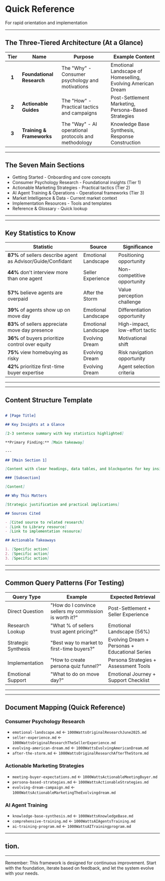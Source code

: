 # Quick Reference

For rapid orientation and implementation

***

## The Three-Tiered Architecture (At a Glance)

|  Tier | Name                      | Purpose                                              | Example Content                                             |
| :---: | ------------------------- | ---------------------------------------------------- | ----------------------------------------------------------- |
| **1** | **Foundational Research** | The "Why" - Consumer psychology and motivations      | Emotional Landscape of Homeselling, Evolving American Dream |
| **2** | **Actionable Guides**     | The "How" - Practical tactics and campaigns          | Post-Settlement Marketing, Persona-Based Strategies         |
| **3** | **Training & Frameworks** | The "Way" - AI operational protocols and methodology | Knowledge Base Synthesis, Response Construction             |

***

## The Seven Main Sections

* Getting Started - Onboarding and core concepts
* Consumer Psychology Research - Foundational insights (Tier 1)
* Actionable Marketing Strategies - Practical tactics (Tier 2)
* AI Agent Training & Operations - Operational frameworks (Tier 3)
* Market Intelligence & Data - Current market context
* Implementation Resources - Tools and templates
* Reference & Glossary - Quick lookup

***

***

## Key Statistics to Know

| Statistic                                                    | Source              | Significance                   |
| ------------------------------------------------------------ | ------------------- | ------------------------------ |
| **87%** of sellers describe agent as Advisor/Guide/Confidant | Emotional Landscape | Positioning opportunity        |
| **44%** don't interview more than one agent                  | Seller Experience   | Non-competitive opportunity    |
| **57%** believe agents are overpaid                          | After the Storm     | Value perception challenge     |
| **39%** of agents show up on move day                        | Emotional Landscape | Differentiation opportunity    |
| **83%** of sellers appreciate move day presence              | Emotional Landscape | High-impact, low-effort tactic |
| **36%** of buyers prioritize control over equity             | Evolving Dream      | Motivational shift             |
| **75%** view homebuying as risky                             | Evolving Dream      | Risk navigation opportunity    |
| **42%** prioritize first-time buyer expertise                | Evolving Dream      | Agent selection criteria       |

***



***

## Content Structure Template

```markdown

# [Page Title]

## Key Insights at a Glance

[2-3 sentence summary with key statistics highlighted]

**Primary Finding:** [Main takeaway]

---

## [Main Section 1]

[Content with clear headings, data tables, and blockquotes for key insights]

### [Subsection]

[Content]

## Why This Matters

[Strategic justification and practical implications]

## Sources Cited

- [Cited source to related research]
- [Link to Library resource]
- [Link to implementation resource]

## Actionable Takeaways

1. [Specific action]
2. [Specific action]
3. [Specific action]
```

***



***

## Common Query Patterns (For Testing)

| Query Type          | Example                                                | Expected Retrieval                             |
| ------------------- | ------------------------------------------------------ | ---------------------------------------------- |
| Direct Question     | "How do I convince sellers my commission is worth it?" | Post-Settlement + Seller Experience            |
| Research Lookup     | "What % of sellers trust agent pricing?"               | Emotional Landscape (56%)                      |
| Strategic Synthesis | "Best way to market to first-time buyers?"             | Evolving Dream + Personas + Educational Series |
| Implementation      | "How to create persona quiz funnel?"                   | Persona Strategies + Assessment Tools          |
| Emotional Support   | "What to do on move day?"                              | Emotional Journey + Support Checklist          |

***

***

## Document Mapping (Quick Reference)

### Consumer Psychology Research

* `emotional-landscape.md` ← `1000WattsOriginalResearchJune2025.md`
* `seller-experience.md` ← `1000WattsOriginalResearchTheSellerExperience.md`
* `evolving-american-dream.md` ← `1000WattsEvolvingAmericanDream.md`
* `after-the-storm.md` ← `1000WattsOriginalResearchAfterTheStorm.md`

### Actionable Marketing Strategies

* `meeting-buyer-expectations.md` ← `1000WattsActionableMeetingBuyer.md`
* `persona-based-strategies.md` ← `1000WattsActionableStrategies.md`
* `evolving-dream-campaign.md` ← `1000WattsActionableMarketingTheEvolvingdream.md`

### AI Agent Training

* `knowledge-base-synthesis.md` ← `1000WattsKnowledgeBase.md`
* `comprehensive-training.md` ← `1000WattsAIAgentsTraining.md`
* `ai-training-program.md` ← `1000WattsAITrainingprogram.md`

***

## tion.

***

Remember: This framework is designed for continuous improvement. Start with the foundation, iterate based on feedback, and let the system evolve with your needs.
